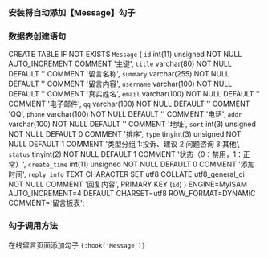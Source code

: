 ### 安装将自动添加【Message】勾子
### 数据表创建语句
CREATE TABLE IF NOT EXISTS `Message` (
  `id` int(11) unsigned NOT NULL AUTO_INCREMENT COMMENT '主键',
  `title` varchar(80) NOT NULL DEFAULT '' COMMENT '留言名称',
  `summary` varchar(255) NOT NULL DEFAULT '' COMMENT '留言内容',
  `username` varchar(100) NOT NULL DEFAULT '' COMMENT '真实姓名',
  `email` varchar(100) NOT NULL DEFAULT '' COMMENT '电子邮件',
  `qq` varchar(100) NOT NULL DEFAULT '' COMMENT 'QQ',
  `phone` varchar(100) NOT NULL DEFAULT '' COMMENT '电话',
  `addr` varchar(100) NOT NULL DEFAULT '' COMMENT '地址',
  `sort` int(3) unsigned NOT NULL DEFAULT 0 COMMENT '排序',
  `type` tinyint(3) unsigned NOT NULL DEFAULT 1 COMMENT '类型分组 1:投诉、建议 2:问题咨询 3:其他',
  `status` tinyint(2) NOT NULL DEFAULT 1 COMMENT '状态（0：禁用，1：正常）',
  `create_time` int(11) unsigned NOT NULL DEFAULT 0 COMMENT '添加时间',
  `reply_info` TEXT CHARACTER SET utf8 COLLATE utf8_general_ci NOT NULL COMMENT  '回复内容',
  PRIMARY KEY (`id`)
) ENGINE=MyISAM AUTO_INCREMENT=4 DEFAULT CHARSET=utf8 ROW_FORMAT=DYNAMIC COMMENT='留言板表';
### 勾子调用方法
在线留言页面添加勾子 `{:hook('Message')}`
